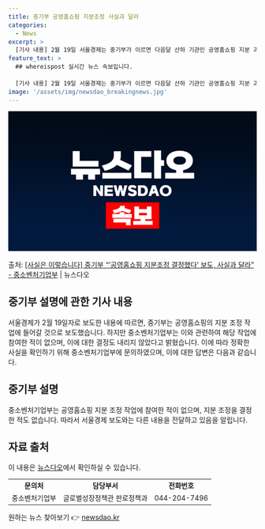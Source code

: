 ```yaml
---
title: 중기부 공영홈쇼핑 지분조정 사실과 달라
categories:
  - News
excerpt: >
  [기사 내용] 2월 19일 서울경제는 중기부가 이르면 다음달 산하 기관인 공영홈쇼핑 지분 과반 이상 보유를 …
feature_text: >
  ## whereispost 실시간 뉴스 속보입니다.

  [기사 내용] 2월 19일 서울경제는 중기부가 이르면 다음달 산하 기관인 공영홈쇼핑 지분 과반 이상 보유를 …
image: '/assets/img/newsdao_breakingnews.jpg'
---
```


![뉴스다오 속보](/assets/img/newsdao_breakingnews.jpg)

<p>출처: <a href="https://newsdao.kr/3203" rel="dofollow">[사실은 이렇습니다] 중기부 “‘공영홈쇼핑 지분조정 결정했다’ 보도, 사실과 달라” - 중소벤처기업부</a> | 뉴스다오</p>

<h2 data-ke-size="size26">중기부 설명에 관한 기사 내용</h2>
<p data-ke-size="size16">서울경제가 2월 19일자로 보도한 내용에 따르면, 중기부는 공영홈쇼핑의 지분 조정 작업에 들어갈 것으로 보도했습니다. 하지만 중소벤처기업부는 이와 관련하여 해당 작업에 참여한 적이 없으며, 이에 대한 결정도 내리지 않았다고 밝혔습니다. 이에 따라 정확한 사실을 확인하기 위해 중소벤처기업부에 문의하였으며, 이에 대한 답변은 다음과 같습니다. </p>

<h2 data-ke-size="size26">중기부 설명</h2>
<p data-ke-size="size16">중소벤처기업부는 공영홈쇼핑 지분 조정 작업에 참여한 적이 없으며, 지분 조정을 결정한 적도 없습니다. 따라서 서울경제 보도와는 다른 내용을 전달하고 있음을 알립니다.</p>

<h2 data-ke-size="size26">자료 출처</h2>
<p data-ke-size="size16">이 내용은 <a href="https://newsdao.kr/3203">뉴스다오</a>에서 확인하실 수 있습니다.</p>
<table>
  <tbody>
    <tr>
      <td style="text-align: center; height: 17px;"><b>문의처</b></td>
      <td style="text-align: center; height: 17px;"><b>담당부서</b></td>
      <td style="text-align: center; height: 17px;"><b>전화번호</b></td>
    </tr>
    <tr>
      <td style="text-align: center; height: 17px;">중소벤처기업부</td>
      <td style="text-align: center; height: 17px;">글로벌성장정책관 판로정책과</td>
      <td style="text-align: center; height: 17px;">044-204-7496</td>
    </tr>
  </tbody>
</table> 

원하는 뉴스 찾아보기 👉 <a href="https://newsdao.kr" rel="dofollow">newsdao.kr</a>


